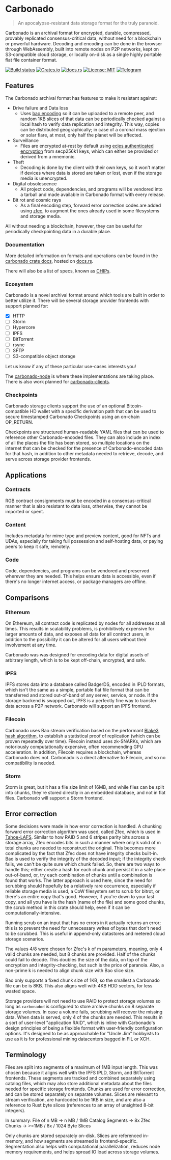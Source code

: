 # Carbonado

> An apocalypse-resistant data storage format for the truly paranoid.

Carbonado is an archival format for encrypted, durable, compressed, provably replicated consensus-critical data, without need for a blockchain or powerful hardware. Decoding and encoding can be done in the browser through WebAssembly, built into remote nodes on P2P networks, kept on S3-compatible cloud storage, or locally on-disk as a single highly portable flat file container format.

[![Build status](https://img.shields.io/github/actions/workflow/status/diba-io/carbonado/rust.yaml?branch=main&style=flat-square)](https://github.com/diba-io/carbonado/actions/workflows/rust.yaml)
[![Crates.io](https://img.shields.io/crates/v/carbonado?style=flat-square)](https://docs.rs/carbonado/latest/carbonado/)
[![docs.rs](https://img.shields.io/docsrs/carbonado?label=docs&style=flat-square)](https://docs.rs/carbonado/latest/carbonado/)
[![License: MIT](https://img.shields.io/crates/l/carbonado?style=flat-square)](https://mit-license.org)
[![Telegram](https://img.shields.io/badge/telegram-invite-blue?style=flat-square)](https://t.me/+eQk5aQ5--iUxYzVk)

## Features

The Carbonado archival format has features to make it resistant against:

- Drive failure and Data loss
    - Uses [bao encoding](https://github.com/oconnor663/bao) so it can be uploaded to a remote peer, and random 1KB slices of that data can be periodically checked against a local hash to verify data replication and integrity. This way, copies can be distributed geographically; in case of a coronal mass ejection or solar flare, at most, only half the planet will be affected.
- Surveillance
    - Files are encrypted at-rest by default using [ecies authenticated encryption](https://docs.rs/ecies/latest/ecies/) from secp256k1 keys, which can either be provided or derived from a mnemonic.
- Theft
    - Decoding is done by the client with their own keys, so it won't matter if devices where data is stored are taken or lost, even if the storage media is unencrypted.
- Digital obsolescence
    - All project code, dependencies, and programs will be vendored into a tarball and made available in Carbonado format with every release.
- Bit rot and cosmic rays
  - As a final encoding step, forward error correction codes are added using [zfec](https://github.com/thornleywalker/zfec-rs), to augment the ones already used in some filesystems and storage media.

All without needing a blockchain, however, they can be useful for periodically checkpointing data in a durable place.

### Documentation

More detailed information on formats and operations can be found in the [carbonado crate docs](https://docs.rs/carbonado/latest/carbonado), hosted on [docs.rs](https://docs.rs).

There will also be a list of specs, known as [CHIPs](https://github.com/diba-io/CHIPs).

### Ecosystem

Carbonado is a novel archival format around which tools are built in order to better utilize it. There will be several storage provider frontends with support planned for:

- [x] HTTP
- [ ] Storm
- [ ] Hypercore
- [ ] IPFS
- [ ] BitTorrent
- [ ] rsync
- [ ] SFTP
- [ ] S3-compatible object storage

Let us know if any of these particular use-cases interests you!

The [carbonado-node](https://github.com/diba-io/carbonado-node) is where these implementations are taking place. There is also work planned for [carbonado-clients](https://github.com/diba-io/carbonado-clients).

### Checkpoints

Carbonado storage clients support the use of an optional Bitcoin-compatible HD wallet with a specific derivation path that can be used to secure timestamped Carbonado Checkpoints using an on-chain OP_RETURN.

Checkpoints are structured human-readable YAML files that can be used to reference other Carbonado-encoded files. They can also include an index of all the places the file has been stored, so multiple locations on the internet that can be checked for the presence of Carbonado-encoded data for that hash, in addition to other metadata needed to retrieve, decode, and serve across storage provider frontends.

## Applications

### Contracts

RGB contract consignments must be encoded in a consensus-critical manner that is also resistant to data loss, otherwise, they cannot be imported or spent.

### Content

Includes metadata for mime type and preview content, good for NFTs and UDAs, especially for taking full possession and self-hosting data, or paying peers to keep it safe, remotely.

### Code

Code, dependencies, and programs can be vendored and preserved wherever they are needed. This helps ensure data is accessible, even if there's no longer internet access, or package managers are offline.

## Comparisons

### Ethereum

On Ethereum, all contract code is replicated by nodes for all addresses at all times. This results in scalability problems, is prohibitively expensive for larger amounts of data, and exposes all data for all contract users, in addition to the possibility it can be altered for all users without their involvement at any time.

Carbonado was was designed for encoding data for digital assets of arbitrary length, which is to be kept off-chain, encrypted, and safe.

### IPFS

IPFS stores data into a database called BadgerDS, encoded in IPLD formats, which isn't the same as a simple, portable flat file format that can be transferred and stored out-of-band of any server, service, or node. If the storage backend is swapped out, IPFS is a perfectly fine way to transfer data across a P2P network. Carbonado will support an IPFS frontend.

### Filecoin

Carbonado uses Bao stream verification based on the performant [Blake3 hash algorithm](https://github.com/BLAKE3-team/BLAKE3), to establish a statistical proof of replication (which can be proven repeatedly over time). Filecoin instead uses zk-SNARKs, which are notoriously computationally expensive, often recommending GPU acceleration. In addition, Filecoin requires a blockchain, whereas Carbonado does not. Carbonado is a direct alternative to Filecoin, and so no compatibility is needed.

### Storm

Storm is great, but it has a file size limit of 16MB, and while files can be split into chunks, they're stored directly in an embedded database, and not in flat files. Carbonado will support a Storm frontend.

## Error correction

Some decisions were made in how error correction is handled. A chunking forward error correction algorithm was used, called Zfec, which is used in [Tahoe-LAFS](https://tahoe-lafs.org/trac/tahoe-lafs). Similar to how RAID 5 and 6 stripes parity bits across a storage array, Zfec encodes bits in such a manner where only k valid of m total chunks are needed to reconstruct the original. This becomes more complicated by the fact that Zfec does not have integrity checks built-in. Bao is used to verify the integrity of the decoded input; if the integrity check fails, we can't be quite sure which chunk failed. So, there are two ways to handle this; either create a hash for each chunk and persist it in a safe place out-of-band, or, try each combination of chunks until a combination is found that works. The latter approach is used here, since the need for scrubbing should hopefully be a relatively rare occurrence, especially if reliable storage media is used, a CoW filesystem set to scrub for bitrot, or there's an entire copy that's good. However, if you're down to your last copy, and all you have is the hash (name of the file) and some good chunks, the scrub method in this crate should help, even if it can be computationally-intensive.

Running scrub on an input that has no errors in it actually returns an error; this is to prevent the need for unnecessary writes of bytes that don't need to be scrubbed. This is useful in append-only datastores and metered cloud storage scenarios.

The values 4/8 were chosen for Zfec's k of m parameters, meaning, only 4 valid chunks are needed, but 8 chunks are provided. Half of the chunks could fail to decode. This doubles the size of the data, on top of the encryption and integrity-checking, but such is the price of paranoia. Also, a non-prime k is needed to align chunk size with Bao slice size.

Bao only supports a fixed chunk size of 1KB, so the smallest a Carbonado file can be is 8KB. This also aligns well with 4KB HDD sectors, for less wasted space.

Storage providers will not need to use RAID to protect storage volumes so long as `carbonadod` is configured to store archive chunks on 8 separate storage volumes. In case a volume fails, scrubbing will recover the missing data. When data is served, only 4 of the chunks are needed. This results in a sort of user-level "application RAID", which is inline with Carbonado's design principles of being a flexible format with user-friendly configuration options. It's designed to be as approachable for "Uncle Jim" hobbyists to use as it is for professional mining datacenters bagged in FIL or XCH.

## Terminology

Files are split into segments of a maximum of 1MB input length. This was chosen because it aligns well with the IPFS IPLD, Storm, and BitTorrent frontends. These segments are tracked and combined separately using catalog files, which may also store additional metadata about the files needed for specific storage frontends. Chunks are used for error correction, and can be stored separately on separate volumes. Slices are relevant to stream verification, are hardcoded to be 1KB in size, and are also a reference to Rust byte slices (references to an array of unsighted 8-bit integers).

In summary: File of n MB -> n MB / 1MB Catalog Segments -> 8x Zfec Chunks -> >=1MB / 8x / 1024 Byte Slices

Only chunks are stored separately on-disk. Slices are referenced in-memory, and how segments are streamed is frontend-specific. Segmentation also helps with computational parallelization, reduces node memory requirements, and helps spread IO load across storage volumes.
